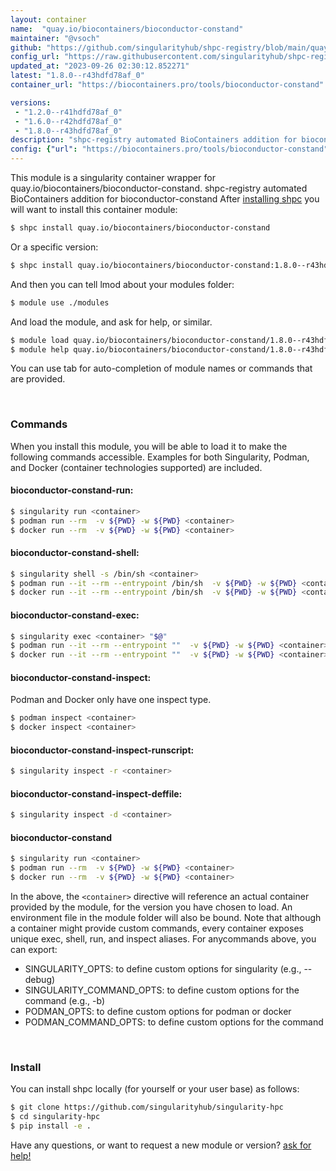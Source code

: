 ```yaml
---
layout: container
name:  "quay.io/biocontainers/bioconductor-constand"
maintainer: "@vsoch"
github: "https://github.com/singularityhub/shpc-registry/blob/main/quay.io/biocontainers/bioconductor-constand/container.yaml"
config_url: "https://raw.githubusercontent.com/singularityhub/shpc-registry/main/quay.io/biocontainers/bioconductor-constand/container.yaml"
updated_at: "2023-09-26 02:30:12.852271"
latest: "1.8.0--r43hdfd78af_0"
container_url: "https://biocontainers.pro/tools/bioconductor-constand"

versions:
 - "1.2.0--r41hdfd78af_0"
 - "1.6.0--r42hdfd78af_0"
 - "1.8.0--r43hdfd78af_0"
description: "shpc-registry automated BioContainers addition for bioconductor-constand"
config: {"url": "https://biocontainers.pro/tools/bioconductor-constand", "maintainer": "@vsoch", "description": "shpc-registry automated BioContainers addition for bioconductor-constand", "latest": {"1.8.0--r43hdfd78af_0": "sha256:b3be7d08f2c3d222be48325153157432f995c3f2da16b9d4cca377d7e8fc014f"}, "tags": {"1.2.0--r41hdfd78af_0": "sha256:55f6d60456d356bae51df3abd54e9605d5a43ca0cef3959d2e71249efb9d1616", "1.6.0--r42hdfd78af_0": "sha256:466f730f050de3de17892fcfffc9c45b3505aaa130654a4924cdbbef66c1bd1a", "1.8.0--r43hdfd78af_0": "sha256:b3be7d08f2c3d222be48325153157432f995c3f2da16b9d4cca377d7e8fc014f"}, "docker": "quay.io/biocontainers/bioconductor-constand"}
---
```


This module is a singularity container wrapper for quay.io/biocontainers/bioconductor-constand.
shpc-registry automated BioContainers addition for bioconductor-constand
After [installing shpc](#install) you will want to install this container module:


```bash
$ shpc install quay.io/biocontainers/bioconductor-constand
```

Or a specific version:

```bash
$ shpc install quay.io/biocontainers/bioconductor-constand:1.8.0--r43hdfd78af_0
```

And then you can tell lmod about your modules folder:

```bash
$ module use ./modules
```

And load the module, and ask for help, or similar.

```bash
$ module load quay.io/biocontainers/bioconductor-constand/1.8.0--r43hdfd78af_0
$ module help quay.io/biocontainers/bioconductor-constand/1.8.0--r43hdfd78af_0
```

You can use tab for auto-completion of module names or commands that are provided.

<br>

### Commands

When you install this module, you will be able to load it to make the following commands accessible.
Examples for both Singularity, Podman, and Docker (container technologies supported) are included.

#### bioconductor-constand-run:

```bash
$ singularity run <container>
$ podman run --rm  -v ${PWD} -w ${PWD} <container>
$ docker run --rm  -v ${PWD} -w ${PWD} <container>
```

#### bioconductor-constand-shell:

```bash
$ singularity shell -s /bin/sh <container>
$ podman run --it --rm --entrypoint /bin/sh  -v ${PWD} -w ${PWD} <container>
$ docker run --it --rm --entrypoint /bin/sh  -v ${PWD} -w ${PWD} <container>
```

#### bioconductor-constand-exec:

```bash
$ singularity exec <container> "$@"
$ podman run --it --rm --entrypoint ""  -v ${PWD} -w ${PWD} <container> "$@"
$ docker run --it --rm --entrypoint ""  -v ${PWD} -w ${PWD} <container> "$@"
```

#### bioconductor-constand-inspect:

Podman and Docker only have one inspect type.

```bash
$ podman inspect <container>
$ docker inspect <container>
```

#### bioconductor-constand-inspect-runscript:

```bash
$ singularity inspect -r <container>
```

#### bioconductor-constand-inspect-deffile:

```bash
$ singularity inspect -d <container>
```



#### bioconductor-constand

```bash
$ singularity run <container>
$ podman run --rm  -v ${PWD} -w ${PWD} <container>
$ docker run --rm  -v ${PWD} -w ${PWD} <container>
```


In the above, the `<container>` directive will reference an actual container provided
by the module, for the version you have chosen to load. An environment file in the
module folder will also be bound. Note that although a container
might provide custom commands, every container exposes unique exec, shell, run, and
inspect aliases. For anycommands above, you can export:

 - SINGULARITY_OPTS: to define custom options for singularity (e.g., --debug)
 - SINGULARITY_COMMAND_OPTS: to define custom options for the command (e.g., -b)
 - PODMAN_OPTS: to define custom options for podman or docker
 - PODMAN_COMMAND_OPTS: to define custom options for the command

<br>

### Install

You can install shpc locally (for yourself or your user base) as follows:

```bash
$ git clone https://github.com/singularityhub/singularity-hpc
$ cd singularity-hpc
$ pip install -e .
```

Have any questions, or want to request a new module or version? [ask for help!](https://github.com/singularityhub/singularity-hpc/issues)